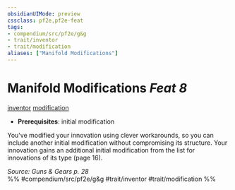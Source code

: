 ```yaml
---
obsidianUIMode: preview
cssclass: pf2e,pf2e-feat
tags:
- compendium/src/pf2e/g&g
- trait/inventor
- trait/modification
aliases: ["Manifold Modifications"]
---
```

# Manifold Modifications  *Feat 8*  
[inventor](../../Rules/traits/inventor-g-g.md)  [modification](../../Rules/traits/modification-g-g.md)  

- **Prerequisites**: initial modification

You've modified your innovation using clever workarounds, so you can include another initial modification without compromising its structure. Your innovation gains an additional initial modification from the list for innovations of its type (page 16).

*Source: Guns & Gears p. 28*  
%% #compendium/src/pf2e/g&g #trait/inventor #trait/modification %%